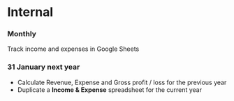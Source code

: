 # Internal

### Monthly

Track income and expenses in Google Sheets

### 31 January next year

- Calculate Revenue, Expense and Gross profit / loss for the previous year
- Duplicate a **Income & Expense** spreadsheet for the current year
